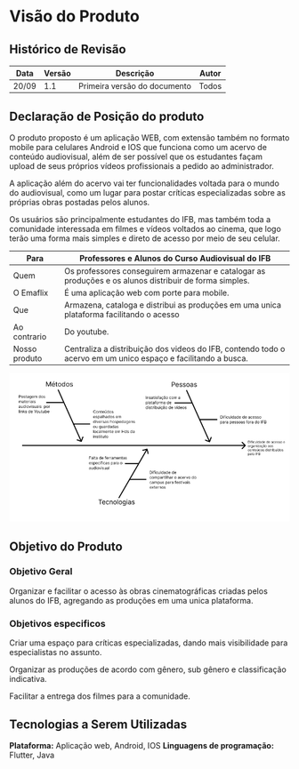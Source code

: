 # Visão do Produto

## Histórico de Revisão
| Data  | Versão | Descrição | Autor |
| ---   | ------ | --------- | ----- |
| 20/09 |  1.1   | Primeira versão do documento | Todos |

## Declaração de Posição do produto
O produto proposto é um aplicação WEB, com extensão também no formato mobile para celulares Android e IOS que funciona como um acervo de conteúdo audiovisual, além de ser possível que os estudantes façam upload de seus próprios vídeos profissionais a pedido ao administrador. ​

A aplicação além do acervo vai ter funcionalidades voltada para o mundo do audiovisual, como um lugar para postar críticas especializadas sobre as próprias obras postadas pelos alunos. ​

Os usuários são principalmente estudantes do IFB, mas também toda a comunidade interessada em filmes e vídeos voltados ao cinema, que logo terão uma forma mais simples e direto de acesso por meio de seu celular.

| Para          | Professores e Alunos do Curso Audiovisual do IFB                                               |
| ----          | ---------------------------------------------------------------------------------------------- |
| Quem | Os professores conseguirem armazenar e catalogar as produções e os alunos distribuir de forma simples.   |
| O Emaflix     | É uma aplicação web com porte para mobile.                                                     |
| Que           | Armazena, cataloga e distribui as produções em uma unica plataforma facilitando o acesso       |
| Ao contrario  | Do youtube.                                                                                     |
| Nosso produto | Centraliza a distribuição dos videos do IFB, contendo todo o acervo em um unico espaço e facilitando a busca. |


<img src="../docs/img/Fishbone.png" width="1024"/>

## Objetivo do Produto

### Objetivo Geral 

Organizar e facilitar o acesso às obras cinematográficas criadas pelos alunos do IFB​, agregando as produções em uma unica plataforma.

### Objetivos especificos

Criar uma espaço para críticas especializadas, dando mais visibilidade para especialistas no assunto.

Organizar as produções de acordo com gênero, sub gênero e classificação indicativa.

Facilitar a entrega dos filmes para a comunidade.

## Tecnologias a Serem Utilizadas 

**Plataforma:** Aplicação web, Android, IOS
**Linguagens de programação:** Flutter, Java



